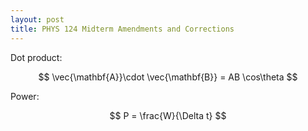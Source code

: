 ```yaml
---
layout: post
title: PHYS 124 Midterm Amendments and Corrections
---
```

Dot product:

$$
\vec{\mathbf{A}}\cdot \vec{\mathbf{B}} = AB \cos\theta
$$

Power:

$$
P = \frac{W}{\Delta t}
$$




